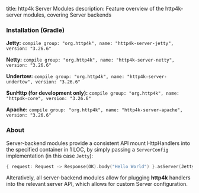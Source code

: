 title: http4k Server Modules
description: Feature overview of the http4k-server modules, covering Server backends

### Installation (Gradle)
**Jetty:** ```compile group: "org.http4k", name: "http4k-server-jetty", version: "3.26.6"```

**Netty:** ```compile group: "org.http4k", name: "http4k-server-netty", version: "3.26.6"```

**Undertow:** ```compile group: "org.http4k", name: "http4k-server-undertow", version: "3.26.6"```

**SunHttp (for development only):** ```compile group: "org.http4k", name: "http4k-core", version: "3.26.6"```

**Apache:** ```compile group: "org.http4k", name: "http4k-server-apache", version: "3.26.6"```

### About
Server-backend modules provide a consistent API mount HttpHandlers into the specified container in 1 LOC, by simply passing a `ServerConfig` implementation (in this case `Jetty`):

```kotlin
{ request: Request -> Response(OK).body("Hello World") }.asServer(Jetty(8000)).start().block()
```
Alteratively, all server-backend modules allow for plugging **http4k** handlers into the relevant server API, which allows for custom Server configuration.
